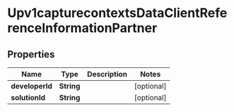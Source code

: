 
# Upv1capturecontextsDataClientReferenceInformationPartner

## Properties
Name | Type | Description | Notes
------------ | ------------- | ------------- | -------------
**developerId** | **String** |  |  [optional]
**solutionId** | **String** |  |  [optional]



